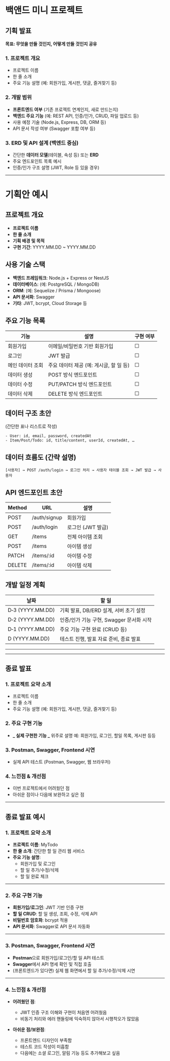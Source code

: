 # 백앤드 미니 프로젝트

## 기획 발표

**목표: 무엇을 만들 것인지, 어떻게 만들 것인지 공유**

### 1. 프로젝트 개요

- 프로젝트 이름
- 한 줄 소개
- 주요 기능 설명 (예: 회원가입, 게시판, 댓글, 즐겨찾기 등)

### 2. 개발 범위

- **프론트엔드 여부** (기존 프로젝트 연계인지, 새로 만드는지)
- **백엔드 주요 기능** (예: REST API, 인증/인가, CRUD, 파일 업로드 등)
- 사용 예정 기술 (Node.js, Express, DB, ORM 등)
- API 문서 작성 여부 (Swagger 포함 여부 등)

### 3. ERD 및 API 설계 (백엔드 중심)

- 간단한 **데이터 모델**(테이블, 속성 등) 또는 **ERD**
- 주요 엔드포인트 목록 예시
- 인증/인가 구조 설명 (JWT, Role 등 있을 경우)

---

# 기획안 예시

## 프로젝트 개요

- **프로젝트 이름**
- **한 줄 소개**
- **기획 배경 및 목적**
- **구현 기간**: YYYY.MM.DD ~ YYYY.MM.DD

## 사용 기술 스택

- **백엔드 프레임워크**: Node.js + Express or NestJS
- **데이터베이스**: (예: PostgreSQL / MongoDB)
- **ORM**: (예: Sequelize / Prisma / Mongoose)
- **API 문서화**: Swagger
- **기타**: JWT, bcrypt, Cloud Storage 등

## 주요 기능 목록

| 기능             | 설명                                    | 구현 여부 |
| ---------------- | --------------------------------------- | --------- |
| 회원가입         | 이메일/비밀번호 기반 회원가입           | ☐         |
| 로그인           | JWT 발급                                | ☐         |
| 메인 데이터 조회 | 주요 데이터 제공 (예: 게시글, 할 일 등) | ☐         |
| 데이터 생성      | POST 방식 엔드포인트                    | ☐         |
| 데이터 수정      | PUT/PATCH 방식 엔드포인트               | ☐         |
| 데이터 삭제      | DELETE 방식 엔드포인트                  | ☐         |

## 데이터 구조 초안

(간단한 표나 리스트로 작성)

```
- User: id, email, password, createdAt
- Item/Post/Todo: id, title/content, userId, createdAt, …

```

## 데이터 흐름도 (간략 설명)

```
[사용자] → POST /auth/login → 로그인 처리 → 사용자 테이블 조회 → JWT 발급 → 사용자

```

## API 엔드포인트 초안

| Method | URL          | 설명              |
| ------ | ------------ | ----------------- |
| POST   | /auth/signup | 회원가입          |
| POST   | /auth/login  | 로그인 (JWT 발급) |
| GET    | /items       | 전체 아이템 조회  |
| POST   | /items       | 아이템 생성       |
| PATCH  | /items/:id   | 아이템 수정       |
| DELETE | /items/:id   | 아이템 삭제       |

## 개발 일정 계획

| 날짜             | 할 일                                    |
| ---------------- | ---------------------------------------- |
| D‑3 (YYYY.MM.DD) | 기획 발표, DB/ERD 설계, 서버 초기 설정   |
| D‑2 (YYYY.MM.DD) | 인증/인가 기능 구현, Swagger 문서화 시작 |
| D‑1 (YYYY.MM.DD) | 주요 기능 구현 완료 (CRUD 등)            |
| D (YYYY.MM.DD)   | 테스트 진행, 발표 자료 준비, 종료 발표   |

---

---

## 종료 발표

### 1. 프로젝트 요약 소개

- 프로젝트 이름
- 한 줄 소개
- 주요 기능 설명 (예: 회원가입, 게시판, 댓글, 즐겨찾기 등)

### 2. 주요 구현 기능

- **_ 실제 구현한 기능 _** 위주로 설명
  예: 회원가입, 로그인, 할일 목록, 게시판 등등

### 3. Postman, Swagger, Frontend 시연

- 실제 API 테스트 (Postman, Swagger, 웹 브라우저)

### 4. 느낀점 & 개선점

- 이번 프로젝트에서 어려웠던 점
- 아쉬운 점이나 다음에 보완하고 싶은 점

---

## 종료 발표 예시

### 1. 프로젝트 요약 소개

- **프로젝트 이름**: MyTodo
- **한 줄 소개**: 간단한 할 일 관리 웹 서비스
- **주요 기능 설명**:
  - 회원가입 및 로그인
  - 할 일 추가/수정/삭제
  - 할 일 완료 체크

---

### 2. 주요 구현 기능

- **회원가입/로그인**: JWT 기반 인증 구현
- **할 일 CRUD**: 할 일 생성, 조회, 수정, 삭제 API
- **비밀번호 암호화**: bcrypt 적용
- **API 문서화**: Swagger로 API 문서 자동화

---

### 3. Postman, Swagger, Frontend 시연

- **Postman**으로 회원가입/로그인/할 일 API 테스트
- **Swagger**에서 API 명세 확인 및 직접 호출
- (프론트엔드가 있다면) 실제 웹 화면에서 할 일 추가/수정/삭제 시연

---

### 4. 느낀점 & 개선점

- **어려웠던 점**:

  - JWT 인증 구조 이해와 구현이 처음엔 어려웠음
  - 비동기 처리와 에러 핸들링에 익숙하지 않아서 시행착오가 많았음

- **아쉬운 점/보완점**:
  - 프론트엔드 디자인이 부족함
  - 테스트 코드 작성이 미흡함
  - 다음에는 소셜 로그인, 알림 기능 등도 추가해보고 싶음
